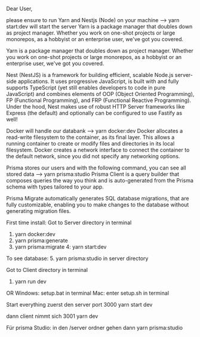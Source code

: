 Dear User,

please ensure to run Yarn and Nestjs (Node) on your machine
  --> yarn start:dev will start the server
  Yarn is a package manager that doubles down as project manager. Whether you work on one-shot
  projects or large monorepos, as a hobbyist or an enterprise user, we've got you covered.

  Yarn is a package manager that doubles down as project manager. Whether you work on one-shot
  projects or large monorepos, as a hobbyist or an enterprise user, we've got you covered.

  Nest (NestJS) is a framework for building efficient, scalable Node.js server-side applications.
  It uses progressive JavaScript, is built with and fully supports TypeScript (yet still enables
  developers to code in pure JavaScript) and combines elements of OOP (Object Oriented Programming),
  FP (Functional Programming), and FRP (Functional Reactive Programming).
  Under the hood, Nest makes use of robust HTTP Server frameworks like Express (the default) and
  optionally can be configured to use Fastify as well!

Docker will handle our databank
  --> yarn docker:dev
  Docker allocates a read-write filesystem to the container, as its final layer. This allows a
  running container to create or modify files and directories in its local filesystem. Docker creates
  a network interface to connect the container to the default network, since you did not specify any
  networking options.

Prisma stores our users and with the following command, you can see all stored data
  --> yarn prisma:studio
  Prisma Client is a query builder that composes queries the way you think and is  auto-generated
  from the Prisma schema with types tailored to your app.

  Prisma Migrate automatically generates SQL database migrations, that are fully customizable, enabling
  you to make changes to the database without generating migration files.

First time install:
Got to Server directory in terminal
1. yarn docker:dev
2. yarn prisma:generate
3. yarn prisma:migrate
4: yarn start:dev

To see database:
5. yarn prisma:studio in server directory

Got to Client directory in terminal
1. yarn run dev

OR
Windows: setup.bat in terminal
Mac: enter setup.sh in terminal

Start everything 
zuerst den server port 3000
yarn start dev

dann client nimmt sich 3001
yarn dev

Für prisma Studio:
in den /server ordner gehen dann
yarn prisma:studio

